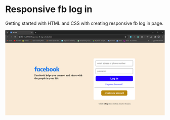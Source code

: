 # Responsive fb log in
 Getting started with HTML and CSS with creating responsive fb log in page.

![Landing Page](Screenshots/Screenshot%20(199).png)